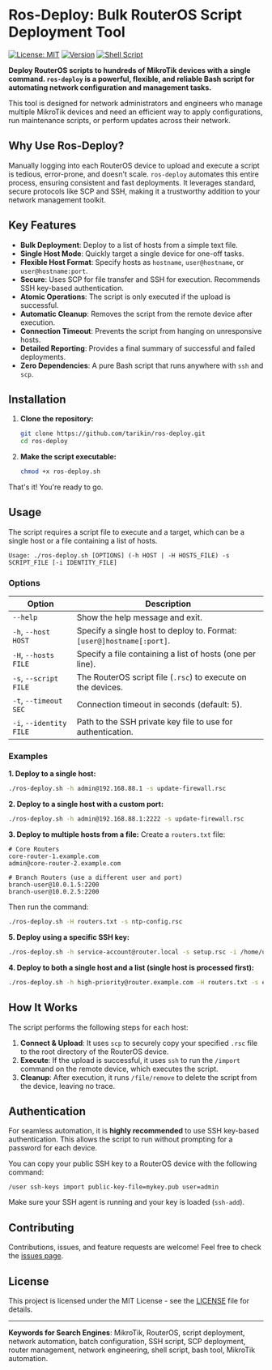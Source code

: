 # Ros-Deploy: Bulk RouterOS Script Deployment Tool

[![License: MIT](https://img.shields.io/badge/License-MIT-yellow.svg)](https://opensource.org/licenses/MIT)
[![Version](https://img.shields.io/badge/version-1.1.0-blue.svg)](https://github.com/tarikin/ros-deploy)
[![Shell Script](https://img.shields.io/badge/language-Shell-green.svg)](https://www.gnu.org/software/bash/)

**Deploy RouterOS scripts to hundreds of MikroTik devices with a single command. `ros-deploy` is a powerful, flexible, and reliable Bash script for automating network configuration and management tasks.**

This tool is designed for network administrators and engineers who manage multiple MikroTik devices and need an efficient way to apply configurations, run maintenance scripts, or perform updates across their network.

## Why Use Ros-Deploy?

Manually logging into each RouterOS device to upload and execute a script is tedious, error-prone, and doesn't scale. `ros-deploy` automates this entire process, ensuring consistent and fast deployments. It leverages standard, secure protocols like SCP and SSH, making it a trustworthy addition to your network management toolkit.

## Key Features

- **Bulk Deployment**: Deploy to a list of hosts from a simple text file.
- **Single Host Mode**: Quickly target a single device for one-off tasks.
- **Flexible Host Format**: Specify hosts as `hostname`, `user@hostname`, or `user@hostname:port`.
- **Secure**: Uses SCP for file transfer and SSH for execution. Recommends SSH key-based authentication.
- **Atomic Operations**: The script is only executed if the upload is successful.
- **Automatic Cleanup**: Removes the script from the remote device after execution.
- **Connection Timeout**: Prevents the script from hanging on unresponsive hosts.
- **Detailed Reporting**: Provides a final summary of successful and failed deployments.
- **Zero Dependencies**: A pure Bash script that runs anywhere with `ssh` and `scp`.

## Installation

1.  **Clone the repository:**
    ```bash
    git clone https://github.com/tarikin/ros-deploy.git
    cd ros-deploy
    ```

2.  **Make the script executable:**
    ```bash
    chmod +x ros-deploy.sh
    ```

That's it! You're ready to go.

## Usage

The script requires a script file to execute and a target, which can be a single host or a file containing a list of hosts.

```
Usage: ./ros-deploy.sh [OPTIONS] (-h HOST | -H HOSTS_FILE) -s SCRIPT_FILE [-i IDENTITY_FILE]
```

### Options

| Option                | Description                                                               |
| --------------------- | ------------------------------------------------------------------------- |
| `--help`              | Show the help message and exit.                                           |
| `-h`, `--host HOST`   | Specify a single host to deploy to. Format: `[user@]hostname[:port]`.     |
| `-H`, `--hosts FILE`  | Specify a file containing a list of hosts (one per line).                 |
| `-s`, `--script FILE` | The RouterOS script file (`.rsc`) to execute on the devices.              |
| `-t`, `--timeout SEC` | Connection timeout in seconds (default: 5).                               |
| `-i`, `--identity FILE` | Path to the SSH private key file to use for authentication.               |

### Examples

**1. Deploy to a single host:**
```bash
./ros-deploy.sh -h admin@192.168.88.1 -s update-firewall.rsc
```

**2. Deploy to a single host with a custom port:**
```bash
./ros-deploy.sh -h admin@192.168.88.1:2222 -s update-firewall.rsc
```

**3. Deploy to multiple hosts from a file:**
Create a `routers.txt` file:
```
# Core Routers
core-router-1.example.com
admin@core-router-2.example.com

# Branch Routers (use a different user and port)
branch-user@10.0.1.5:2200
branch-user@10.0.2.5:2200
```
Then run the command:
```bash
./ros-deploy.sh -H routers.txt -s ntp-config.rsc
```

**5. Deploy using a specific SSH key:**
```bash
./ros-deploy.sh -h service-account@router.local -s setup.rsc -i /home/user/.ssh/service_account_key
```

**4. Deploy to both a single host and a list (single host is processed first):**
```bash
./ros-deploy.sh -h high-priority@router.example.com -H routers.txt -s emergency-patch.rsc -t 15
```

## How It Works

The script performs the following steps for each host:
1.  **Connect & Upload**: It uses `scp` to securely copy your specified `.rsc` file to the root directory of the RouterOS device.
2.  **Execute**: If the upload is successful, it uses `ssh` to run the `/import` command on the remote device, which executes the script.
3.  **Cleanup**: After execution, it runs `/file/remove` to delete the script from the device, leaving no trace.

## Authentication

For seamless automation, it is **highly recommended** to use SSH key-based authentication. This allows the script to run without prompting for a password for each device.

You can copy your public SSH key to a RouterOS device with the following command:
```
/user ssh-keys import public-key-file=mykey.pub user=admin
```
Make sure your SSH agent is running and your key is loaded (`ssh-add`).

## Contributing

Contributions, issues, and feature requests are welcome! Feel free to check the [issues page](https://github.com/tarikin/ros-deploy/issues).

## License

This project is licensed under the MIT License - see the [LICENSE](LICENSE) file for details.

---

**Keywords for Search Engines**: MikroTik, RouterOS, script deployment, network automation, batch configuration, SSH script, SCP deployment, router management, network engineering, shell script, bash tool, MikroTik automation.
